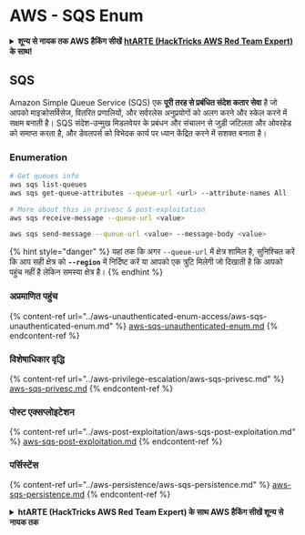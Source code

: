 # AWS - SQS Enum

<details>

<summary><strong>शून्य से नायक तक AWS हैकिंग सीखें</strong> <a href="https://training.hacktricks.xyz/courses/arte"><strong>htARTE (HackTricks AWS Red Team Expert)</strong></a><strong> के साथ!</strong></summary>

HackTricks का समर्थन करने के अन्य तरीके:

* यदि आप चाहते हैं कि आपकी **कंपनी का विज्ञापन HackTricks में दिखाई दे** या **HackTricks को PDF में डाउनलोड करें**, तो [**सब्सक्रिप्शन प्लान्स**](https://github.com/sponsors/carlospolop) देखें!
* [**आधिकारिक PEASS & HackTricks स्वैग**](https://peass.creator-spring.com) प्राप्त करें
* [**The PEASS Family**](https://opensea.io/collection/the-peass-family) की खोज करें, हमारा विशेष [**NFTs**](https://opensea.io/collection/the-peass-family) संग्रह
* 💬 [**Discord समूह**](https://discord.gg/hRep4RUj7f) में **शामिल हों** या [**telegram समूह**](https://t.me/peass) में या **Twitter** पर 🐦 [**@carlospolopm**](https://twitter.com/carlospolopm) को **फॉलो करें**.
* **अपनी हैकिंग ट्रिक्स साझा करें, HackTricks** और [**HackTricks Cloud**](https://github.com/carlospolop/hacktricks-cloud) github repos में PRs सबमिट करके.

</details>

## SQS

Amazon Simple Queue Service (SQS) एक **पूरी तरह से प्रबंधित संदेश कतार सेवा** है जो आपको माइक्रोसर्विसेज, वितरित प्रणालियों, और सर्वरलेस अनुप्रयोगों को अलग करने और स्केल करने में सक्षम बनाती है। SQS संदेश-उन्मुख मिडलवेयर के प्रबंधन और संचालन से जुड़ी जटिलता और ओवरहेड को समाप्त करता है, और डेवलपर्स को विभेदक कार्य पर ध्यान केंद्रित करने में सशक्त बनाता है।

### Enumeration
```bash
# Get queues info
aws sqs list-queues
aws sqs get-queue-attributes --queue-url <url> --attribute-names All

# More about this in privesc & post-exploitation
aws sqs receive-message --queue-url <value>

aws sqs send-message --queue-url <value> --message-body <value>
```
{% hint style="danger" %}
यहां तक कि अगर `--queue-url` में क्षेत्र शामिल है, सुनिश्चित करें कि आप सही क्षेत्र को **`--region`** में निर्दिष्ट करें या आपको एक त्रुटि मिलेगी जो दिखाती है कि आपको पहुंच नहीं है लेकिन समस्या क्षेत्र है।
{% endhint %}

### अप्रमाणित पहुंच

{% content-ref url="../aws-unauthenticated-enum-access/aws-sqs-unauthenticated-enum.md" %}
[aws-sqs-unauthenticated-enum.md](../aws-unauthenticated-enum-access/aws-sqs-unauthenticated-enum.md)
{% endcontent-ref %}

### विशेषाधिकार वृद्धि

{% content-ref url="../aws-privilege-escalation/aws-sqs-privesc.md" %}
[aws-sqs-privesc.md](../aws-privilege-escalation/aws-sqs-privesc.md)
{% endcontent-ref %}

### पोस्ट एक्सप्लोइटेशन

{% content-ref url="../aws-post-exploitation/aws-sqs-post-exploitation.md" %}
[aws-sqs-post-exploitation.md](../aws-post-exploitation/aws-sqs-post-exploitation.md)
{% endcontent-ref %}

### पर्सिस्टेंस

{% content-ref url="../aws-persistence/aws-sqs-persistence.md" %}
[aws-sqs-persistence.md](../aws-persistence/aws-sqs-persistence.md)
{% endcontent-ref %}

<details>

<summary><strong>htARTE (HackTricks AWS Red Team Expert) के साथ AWS हैकिंग सीखें शून्य से नायक तक</strong></summary>

HackTricks का समर्थन करने के अन्य तरीके:

* यदि आप चाहते हैं कि आपकी **कंपनी का विज्ञापन HackTricks में दिखाई दे** या **HackTricks को PDF में डाउनलोड करें** तो [**सब्सक्रिप्शन प्लान्स**](https://github.com/sponsors/carlospolop) देखें!
* [**आधिकारिक PEASS & HackTricks स्वैग**](https://peass.creator-spring.com) प्राप्त करें
* [**The PEASS Family**](https://opensea.io/collection/the-peass-family) की खोज करें, हमारा विशेष [**NFTs**](https://opensea.io/collection/the-peass-family) संग्रह
* 💬 [**Discord group**](https://discord.gg/hRep4RUj7f) में **शामिल हों** या [**telegram group**](https://t.me/peass) में या **Twitter** पर 🐦 [**@carlospolopm**](https://twitter.com/carlospolopm) को **फॉलो करें**।
* [**HackTricks**](https://github.com/carlospolop/hacktricks) और [**HackTricks Cloud**](https://github.com/carlospolop/hacktricks-cloud) github repos में PRs सबमिट करके अपनी हैकिंग ट्रिक्स साझा करें।

</details>
